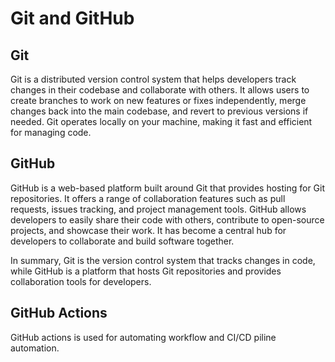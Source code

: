 # Git and GitHub

## Git
Git is a distributed version control system that helps developers track changes in their codebase and collaborate with others. It allows users to create branches to work on new features or fixes independently, merge changes back into the main codebase, and revert to previous versions if needed. Git operates locally on your machine, making it fast and efficient for managing code.

## GitHub
GitHub is a web-based platform built around Git that provides hosting for Git repositories. It offers a range of collaboration features such as pull requests, issues tracking, and project management tools. GitHub allows developers to easily share their code with others, contribute to open-source projects, and showcase their work. It has become a central hub for developers to collaborate and build software together.

In summary, Git is the version control system that tracks changes in code, while GitHub is a platform that hosts Git repositories and provides collaboration tools for developers.

## GitHub Actions
GitHub actions is used for automating workflow and CI/CD piline automation.